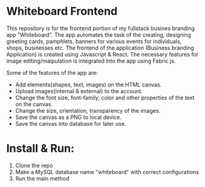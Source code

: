 # Whiteboard Frontend
This repository is for the frontend portion of my fullstack busines branding app "Whiteboard". The app automates the task of the creating, designing greeting cards, pamphlets, banners for various events for individuals, shops, businesses etc. The frontend of the application (Business branding Application) is created using Javascript & React. The necessary features for image editing/maipulation is integrated into the app using Fabric.js.

Some of the features of the app are:
  - Add elements(shapes, text, images) on the HTML canvas.
  - Upload images(internal & external) to the account.
  - Change the font size, font-family, color and other properties of the text on the canvas.
  - Change the size, orientation, transparency of the images.
  - Save the canvas as a PNG to local device.
  - Save the canvas into database for later use.

# Install & Run:
  1. Clone the repo
  2. Make a MySQL database name "whiteboard" with correct configurations
  3. Run the main method
